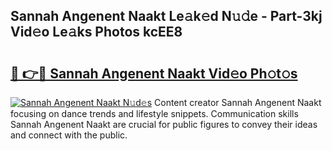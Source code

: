 ## Sannah Angenent Naakt Le𝚊k𝚎d N𝚞𝚍e - Part-3kj Vid𝚎o Le𝚊ks Photos kcEE8

# <h2><a href="http://fb360o9.evod.top/?m=Sannah+Angenent+Naakt">🔗 👉🔴 Sannah Angenent Naakt Vid𝚎o Ph𝚘t𝚘s</a></h2>

[![Sannah Angenent Naakt N𝚞d𝚎s](https://i.imgur.com/8V9OHl7.gif)](http://fb360o9.evod.top/?m=Sannah+Angenent+Naakt)
Content creator Sannah Angenent Naakt focusing on dance trends and lifestyle snippets. Communication skills Sannah Angenent Naakt are crucial for public figures to convey their ideas and connect with the public. 
